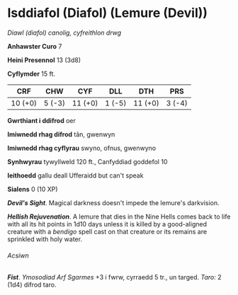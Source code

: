 # Isddiafol (Diafol) (Lemure (Devil))

*Diawl (diafol) canolig, cyfreithlon drwg*

**Anhawster Curo** 7

**Heini Presennol** 13 (3d8)

**Cyflymder** 15 ft.

| CRF     | CHW    | CYF     | DLL    | DTH     | PRS    |
|---------|--------|---------|--------|---------|--------|
| 10 (+0) | 5 (-3) | 11 (+0) | 1 (-5) | 11 (+0) | 3 (-4) |

**Gwrthiant i ddifrod** oer

**Imiwnedd rhag difrod** tân, gwenwyn

**Imiwnedd rhag cyflyrau** swyno, ofnus, gwenwyno

**Synhwyrau** tywyllweld 120 ft., Canfyddiad goddefol 10

**Ieithoedd** gallu deall Ufferaidd but can't speak

**Sialens** 0 (10 XP)

***Devil's Sight***. Magical darkness doesn't impede the lemure's darkvision.

***Hellish Rejuvenation***. A lemure that dies in the Nine Hells comes back to life with all its hit points in 1d10 days unless it is killed by a good-aligned creature with a *bendigo* spell cast on that creature or its remains are sprinkled with holy water.

###### Acsiwn

***Fist***. *Ymosodiad Arf Sgarmes* +3 i fwrw, cyrraedd 5 tr., un targed. *Taro:* 2 (1d4) difrod taro.